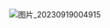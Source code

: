 
![图片_20230919004915](https://github.com/stellarhk/ChatGPT4.0-Web-Stellar/assets/128345288/9d7d7be7-acc6-462a-ae0c-5f7a4fb81682)
